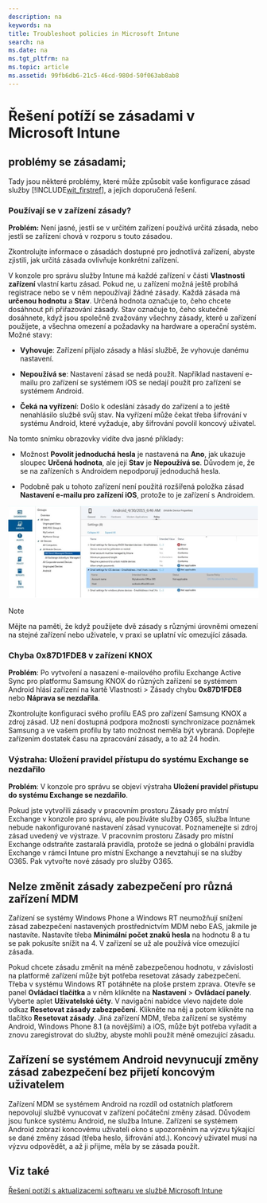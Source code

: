 ```yaml
---
description: na
keywords: na
title: Troubleshoot policies in Microsoft Intune
search: na
ms.date: na
ms.tgt_pltfrm: na
ms.topic: article
ms.assetid: 99fb6db6-21c5-46cd-980d-50f063ab8ab8
---
```

# Řešen&#237; pot&#237;ž&#237; se z&#225;sadami v Microsoft Intune

## problémy se zásadami;
Tady jsou některé problémy, které může způsobit vaše konfigurace zásad služby [!INCLUDE[wit_firstref](../Token/wit_firstref_md.md)], a jejich doporučená řešení.

### Používají se v zařízení zásady?
**Problém:** Není jasné, jestli se v určitém zařízení používá určitá zásada, nebo jestli se zařízení chová v rozporu s touto zásadou.

Zkontrolujte informace o zásadách dostupné pro jednotlivá zařízení, abyste zjistili, jak určitá zásada ovlivňuje konkrétní zařízení.

V konzole pro správu služby Intune má každé zařízení v části **Vlastnosti zařízení** vlastní kartu zásad. Pokud ne, u zařízení možná ještě probíhá registrace nebo se v něm nepoužívají žádné zásady. Každá zásada má **určenou hodnotu** a **Stav**. Určená hodnota označuje to, čeho chcete dosáhnout při přiřazování zásady. Stav označuje to, čeho skutečně dosáhnete, když jsou společně zvažovány všechny zásady, které u zařízení použijete, a všechna omezení a požadavky na hardware a operační systém. Možné stavy:

-   **Vyhovuje**: Zařízení přijalo zásady a hlásí službě, že vyhovuje danému nastavení.

-   **Nepoužívá se**: Nastavení zásad se nedá použít. Například nastavení e-mailu pro zařízení se systémem iOS se nedají použít pro zařízení se systémem Android.

-   **Čeká na vyřízení**: Došlo k odeslání zásady do zařízení a to ještě nenahlásilo službě svůj stav. Na vyřízení může čekat třeba šifrování v systému Android, které vyžaduje, aby šifrování povolil koncový uživatel.

Na tomto snímku obrazovky vidíte dva jasné příklady:

-   Možnost **Povolit jednoduchá hesla** je nastavená na **Ano**, jak ukazuje sloupec **Určená hodnota**, ale její **Stav** je **Nepoužívá se**. Důvodem je, že se na zařízeních s Androidem nepodporují jednoduchá hesla.

-   Podobně pak u tohoto zařízení není použitá rozšířená položka zásad **Nastavení e-mailu pro zařízení iOS**, protože to je zařízení s Androidem.

![](../Image/Intune_Device_Policy_v.2.jpg)

> [!NOTE]
> Mějte na paměti, že když použijete dvě zásady s různými úrovněmi omezení na stejné zařízení nebo uživatele, v praxi se uplatní víc omezující zásada.

### Chyba 0x87D1FDE8 v zařízení KNOX
**Problém**: Po vytvoření a nasazení e-mailového profilu Exchange Active Sync pro platformu Samsung KNOX do různých zařízení se systémem Android hlásí zařízení na kartě Vlastnosti &gt; Zásady chybu **0x87D1FDE8** nebo **Náprava se nezdařila**.

Zkontrolujte konfiguraci svého profilu EAS pro zařízení Samsung KNOX a zdroj zásad. Už není dostupná podpora možnosti synchronizace poznámek Samsung a ve vašem profilu by tato možnost neměla být vybraná. Dopřejte zařízením dostatek času na zpracování zásady, a to až 24 hodin.

### Výstraha: Uložení pravidel přístupu do systému Exchange se nezdařilo
**Problém**: V konzole pro správu se objeví výstraha **Uložení pravidel přístupu do systému Exchange se nezdařilo**.

Pokud jste vytvořili zásady v pracovním prostoru Zásady pro místní Exchange v konzole pro správu, ale používáte služby O365, služba Intune nebude nakonfigurované nastavení zásad vynucovat. Poznamenejte si zdroj zásad uvedený ve výstraze.  V pracovním prostoru Zásady pro místní Exchange odstraňte zastaralá pravidla, protože se jedná o globální pravidla Exchange v rámci Intune pro místní Exchange a nevztahují se na služby O365. Pak vytvořte nové zásady pro služby O365.

## Nelze změnit zásady zabezpečení pro různá zařízení MDM
Zařízení se systémy Windows Phone a Windows RT neumožňují snížení zásad zabezpečení nastavených prostřednictvím MDM nebo EAS, jakmile je nastavíte. Nastavíte třeba **Minimální počet znaků hesla** na hodnotu 8 a tu se pak pokusíte snížit na 4. V zařízení se už ale používá více omezující zásada.

Pokud chcete zásadu změnit na méně zabezpečenou hodnotu, v závislosti na platformě zařízení může být potřeba resetovat zásady zabezpečení. Třeba v systému Windows RT potáhněte na ploše prstem zprava. Otevře se panel **Ovládací tlačítka** a v něm klikněte na **Nastavení** &gt; **Ovládací panely**.  Vyberte aplet **Uživatelské účty**. V navigační nabídce vlevo najdete dole odkaz **Resetovat zásady zabezpečení**. Klikněte na něj a potom klikněte na tlačítko **Resetovat zásady**. Jiná zařízení MDM, třeba zařízení se systémy Android, Windows Phone 8.1 (a novějšími) a iOS, může být potřeba vyřadit a znovu zaregistrovat do služby, abyste mohli použít méně omezující zásadu.

## Zařízení se systémem Android nevynucují změny zásad zabezpečení bez přijetí koncovým uživatelem
Zařízení MDM se systémem Android na rozdíl od ostatních platforem nepovolují službě vynucovat v zařízení počáteční změny zásad. Důvodem jsou funkce systému Android, ne služba Intune. Zařízení se systémem Android zobrazí koncovému uživateli okno s upozorněním na výzvu týkající se dané změny zásad (třeba heslo, šifrování atd.).  Koncový uživatel musí na výzvu odpovědět, a až ji přijme, měla by se zásada použít.

## Viz také
[Řešení potíží s aktualizacemi softwaru ve službě Microsoft Intune](../Topic/Troubleshoot_software_updates_in_Microsoft_Intune.md)

